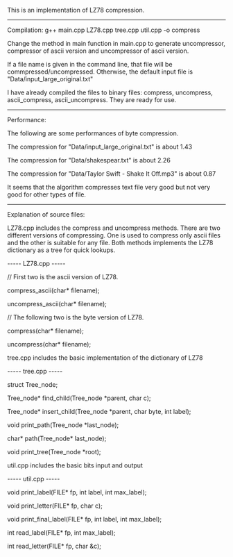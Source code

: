 This is an implementation of LZ78 compression.

--------------------
Compilation:
g++ main.cpp LZ78.cpp tree.cpp util.cpp -o compress

Change the method in main function in main.cpp to generate uncompressor, compressor of ascii version and uncompressor of ascii version.

If a file name is given in the command line, that file will be commpressed/uncompressed. Otherwise, the default input file is "Data/input_large_original.txt"

I have already compiled the files to binary files: compress, uncompress, ascii_compress, ascii_uncompress. They are ready for use.

--------------------
Performance:

The following are some performances of byte compression.

The compression for "Data/input_large_original.txt" is about 1.43

The compression for "Data/shakespear.txt" is about 2.26

The compression for "Data/Taylor Swift - Shake It Off.mp3" is about 0.87

It seems that the algorithm compresses text file very good but not very good for other types of file.

--------------------
Explanation of source files:

LZ78.cpp includes the compress and uncompress methods. There are two different versions of compressing. One is used to compress only ascii files and the other is suitable for any file. Both methods implements the LZ78 dictionary as a tree for quick lookups.

----- LZ78.cpp -----

// First two is the ascii version of LZ78.

compress_ascii(char* filename);

uncompress_ascii(char* filename);

// The following two is the byte version of LZ78.

compress(char* filename);

uncompress(char* filename);


tree.cpp includes the basic implementation of the dictionary of LZ78

----- tree.cpp -----

struct Tree_node;

Tree_node* find_child(Tree_node *parent, char c);

Tree_node* insert_child(Tree_node *parent, char byte, int label);

void print_path(Tree_node *last_node);

char* path(Tree_node* last_node);

void print_tree(Tree_node *root);


util.cpp includes the basic bits input and output

----- util.cpp -----

void print_label(FILE* fp, int label, int max_label);

void print_letter(FILE* fp, char c);

void print_final_label(FILE* fp, int label, int max_label);

int read_label(FILE* fp, int max_label);

int read_letter(FILE* fp, char &c);
